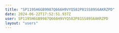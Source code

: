 ```yaml
---
title: "SP1195H6GB9987Q666H9VYQ582P81SS89S6AKRZPD"
date: 2024-06-22T17:52:51.937Z
user: SP1195H6GB9987Q666H9VYQ582P81SS89S6AKRZPD
layout: "users"
---
```

    